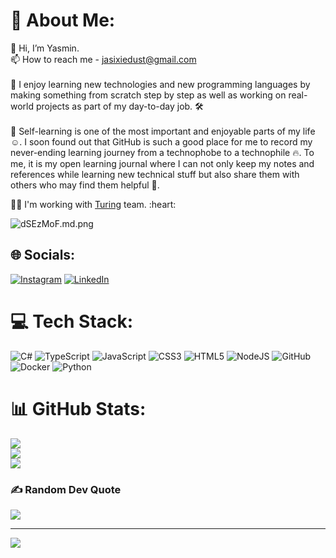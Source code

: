 # 💫 About Me:
👋 Hi, I’m Yasmin.<br>📫 How to reach me - jasixiedust@gmail.com<br><br>📖 I enjoy learning new technologies and new programming languages by making something from scratch step by step as well as working on real-world projects as part of my day-to-day job. 🛠<br><br>📖 Self-learning is one of the most important and enjoyable parts of my life ☺️. I soon found out that GitHub is such a good place for me to record my never-ending learning journey from a technophobe to a technophile 🔥. To me, it is my open learning journal where I can not only keep my notes and references while learning new technical stuff but also share them with others who may find them helpful 📔.

</P> 👨‍💻 I'm working with <a href="https://ituring.ir" target="blank">Turing</a> team. :heart: </P>

<img src="https://iili.io/dSEzMoF.md.png" alt="dSEzMoF.md.png" border="0" align="center">

## 🌐 Socials:
[![Instagram](https://img.shields.io/badge/Instagram-%23E4405F.svg?logo=Instagram&logoColor=white)](https://instagram.com/jasixiedust) [![LinkedIn](https://img.shields.io/badge/LinkedIn-%230077B5.svg?logo=linkedin&logoColor=white)](https://linkedin.com/in/jasixiedust) 

# 💻 Tech Stack:
![C#](https://img.shields.io/badge/c%23-%23239120.svg?style=plastic&logo=csharp&logoColor=white) ![TypeScript](https://img.shields.io/badge/typescript-%23007ACC.svg?style=plastic&logo=typescript&logoColor=white) ![JavaScript](https://img.shields.io/badge/javascript-%23323330.svg?style=plastic&logo=javascript&logoColor=%23F7DF1E) ![CSS3](https://img.shields.io/badge/css3-%231572B6.svg?style=plastic&logo=css3&logoColor=white) ![HTML5](https://img.shields.io/badge/html5-%23E34F26.svg?style=plastic&logo=html5&logoColor=white) ![NodeJS](https://img.shields.io/badge/node.js-6DA55F?style=plastic&logo=node.js&logoColor=white) ![GitHub](https://img.shields.io/badge/github-%23121011.svg?style=plastic&logo=github&logoColor=white) ![Docker](https://img.shields.io/badge/docker-%230db7ed.svg?style=plastic&logo=docker&logoColor=white) ![Python](https://img.shields.io/badge/python-3670A0?style=plastic&logo=python&logoColor=ffdd54)
# 📊 GitHub Stats:
![](https://github-readme-stats.vercel.app/api?username=jasixiedust&theme=rose&hide_border=true&include_all_commits=false&count_private=false)<br/>
![](https://github-readme-streak-stats.herokuapp.com/?user=jasixiedust&theme=rose&hide_border=true)<br/>
![](https://github-readme-stats.vercel.app/api/top-langs/?username=jasixiedust&theme=rose&hide_border=true&include_all_commits=false&count_private=false&layout=compact)

### ✍️ Random Dev Quote
![](https://quotes-github-readme.vercel.app/api?type=horizontal&theme=light)

---
[![](https://visitcount.itsvg.in/api?id=jasixiedust&icon=0&color=12)](https://visitcount.itsvg.in)

<!-- Proudly created with GPRM ( https://gprm.itsvg.in ) -->


